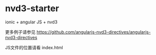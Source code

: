 # nvd3-starter

ionic + angular JS + nvd3 

更多例子请参见 https://github.com/angularjs-nvd3-directives/angularjs-nvd3-directives

JS文件的位置请看 index.html
